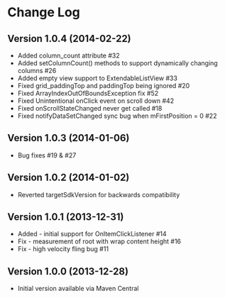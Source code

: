 Change Log
===============================================================================

Version 1.0.4 (2014-02-22)
----------------------------

 * Added column_count attribute #32
 * Added setColumnCount() methods to support dynamically changing columns #26
 * Added empty view support to ExtendableListView #33
 * Fixed grid_paddingTop and paddingTop being ignored #20
 * Fixed ArrayIndexOutOfBoundsException fix #52
 * Fixed Unintentional onClick event on scroll down #42
 * Fixed onScrollStateChanged never get called #18
 * Fixed notifyDataSetChanged sync bug when mFirstPosition = 0 #22

Version 1.0.3 (2014-01-06)
----------------------------

 * Bug fixes #19 & #27

Version 1.0.2 (2014-01-02)
----------------------------

 * Reverted targetSdkVersion for backwards compatibility

Version 1.0.1 (2013-12-31)
----------------------------

 * Added - initial support for OnItemClickListener #14
 * Fix - measurement of root with wrap content height #16
 * Fix - high velocity fling bug #11

Version 1.0.0 (2013-12-28)
----------------------------

 * Initial version available via Maven Central
